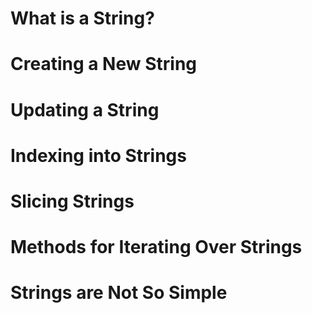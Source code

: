 # What is a String?


# Creating a New String


# Updating a String


# Indexing into Strings


# Slicing Strings


# Methods for Iterating Over Strings


# Strings are Not So Simple

